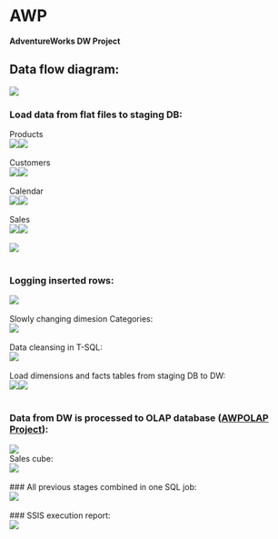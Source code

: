 # AWP
**AdventureWorks DW Project**

## Data flow diagram:

<img src="Documentation/img/flow.png">

### Load data from flat files to staging DB:<br />
Products<br />
<img src="Documentation/img/PackageProducts.png"><img src="Documentation/img/DFT_Products.png"><br />
<br />
Customers<br />
<img src="Documentation/img/PackageCustomers.png"><img src="Documentation/img/DFT_Customers.png"><br />
<br />
Calendar<br />
<img src="Documentation/img/PackageCalendar.png"><img src="Documentation/img/DFT_Calendar.png"><br />
<br />
Sales<br />
<img src="Documentation/img/PackageSales.png"><img src="Documentation/img/DFT_Sales.png"><br />
<br />
<img src="Documentation/img/LoadRAWDataToStagingDB.png"><br />
<br />
### Logging inserted rows:<br />
<img src="Documentation/img/LogsTableStagingDB.png"><br />
<br />
Slowly changing dimesion Categories:<br />
<img src="Documentation/img/DFT_SCDCategories.png"><br />
<br />
Data cleansing in T-SQL:<br />
<img src="Documentation/img/DataCleansingStagingToDB.png"><br />
<br />
Load dimensions and facts tables from staging DB to DW:<br />
<img src="Documentation/img/LoadDimensions.png"><img src="Documentation/img/LoadFacts.png"><br />
<br />
### Data from DW is processed to OLAP database ([AWPOLAP Project](https://github.com/maciejsss/AWPOLAP)):<br />
<img src="Documentation/img/OLAPdb.png">
<br />
Sales cube:<br />
<img src="Documentation/img/SalesCube.png"><br />
<br />
### All previous stages combined in one SQL job:<br />
<img src="Documentation/img/ETLjob.png"><br />
<br />
### SSIS execution report:<br />
<img src="Documentation/img/ExecutionReport.png"><br />


